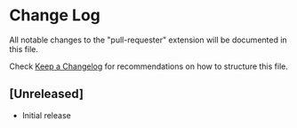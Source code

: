 # Change Log
All notable changes to the "pull-requester" extension will be documented in this file.

Check [Keep a Changelog](http://keepachangelog.com/) for recommendations on how to structure this file.

## [Unreleased]
- Initial release